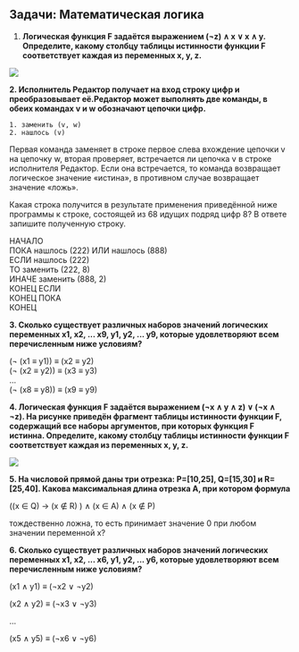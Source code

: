 ## Задачи: Математическая логика

1. **Логическая функция F задаётся выражением \(¬z\) ∧ x ∨ x ∧ y. Определите, какому столбцу таблицы истинности функции F соответствует каждая из переменных x, y, z.**

![](http://kpolyakov.spb.ru/cms/images/2.gif)

**2. Исполнитель Редактор получает на вход строку цифр и преобразовывает её.Редактор может выполнять две команды, в обеих командах v и w обозначают цепочки цифр.**

```
1. заменить (v, w)
2. нашлось (v)
```

Первая команда заменяет в строке первое слева вхождение цепочки v на цепочку w, вторая проверяет, встречается ли цепочка v в строке исполнителя Редактор. Если она встречается, то команда возвращает логическое значение «истина», в противном случае возвращает значение «ложь».

Какая строка получится в результате применения приведённой ниже программы к строке, состоящей из 68 идущих подряд цифр 8? В ответе запишите полученную строку.

НАЧАЛО  
ПОКА нашлось \(222\) ИЛИ нашлось \(888\)  
  ЕСЛИ нашлось \(222\)  
    ТО заменить \(222, 8\)  
    ИНАЧЕ заменить \(888, 2\)  
  КОНЕЦ ЕСЛИ  
КОНЕЦ ПОКА  
КОНЕЦ

**3. Сколько существует различных наборов значений логических переменных x1, x2, ... x9, y1, y2, ... y9, которые удовлетворяют всем перечисленным ниже условиям?**

\(¬ \(x1 ≡ y1\)\) ≡ \(x2 ≡ y2\)  
\(¬ \(x2 ≡ y2\)\) ≡ \(x3 ≡ y3\)  
...  
\(¬ \(x8 ≡ y8\)\) ≡ \(x9 ≡ y9\)

**4. Логическая функция F задаётся выражением \(¬x ∧ y ∧ z\) ∨ \(¬x ∧ ¬z\). На рисунке приведён фрагмент таблицы истинности функции F, содержащий все наборы аргументов, при которых функция F истинна. Определите, какому столбцу таблицы истинности функции F соответствует каждая из переменных x, y, z.**

![](http://kpolyakov.spb.ru/cms/images/53.gif)

**5. На числовой прямой даны три отрезка: P=\[10,25\], Q=\[15,30\] и R=\[25,40\]. Какова максимальная длина отрезка A, при котором формула**

\(\(x ∈ Q\) → \(x ∉ R\) \) ∧ \(x ∈ A\) ∧ \(x ∉ P\)

тождественно ложна, то есть принимает значение 0 при любом значении переменной х?

**6. Сколько существует различных наборов значений логических переменных x1, x2, ... x6, y1, y2, ... y6, которые удовлетворяют всем перечисленным ниже условиям?**

\(x1 ∧ y1\) ≡ \(¬x2 ∨ ¬y2\)

\(x2 ∧ y2\) ≡ \(¬x3 ∨ ¬y3\)

...

\(x5 ∧ y5\) ≡ \(¬x6 ∨ ¬y6\)



